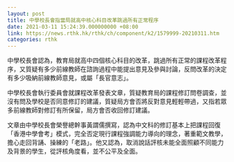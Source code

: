 ```yaml
---
layout: post
title: 中學校長會指當局就高中核心科目改革跳過所有正常程序
date: 2021-03-11 15:24:39.000000000 +08:00
link: https://news.rthk.hk/rthk/ch/component/k2/1579999-20210311.htm
categories: rthk
---
```


中學校長會認為，教育局就高中四個核心科目的改革，跳過所有正常的課程改革程序，又質疑有多少前線教師在諮詢過程中能提出意見及參與討論，反問改革的決定有多少吸納前線教師意見，或屬「長官意志」。

中學校長會執行委員會就課程改革發表文章，質疑教育局的課程修訂問卷調查，並沒有問及學校是否同意修訂的建議，質疑局方會否將反對意見輕輕帶過，又指若眾多前線教師對修訂有所保留，局方會否收回修訂建議。

文章由中學校長會榮譽總幹事黃謂儒撰寫，認為中文科的修訂基本上把課程回復「香港中學會考」模式，完全否定現行課程強調能力導向的理念，著重範文教學，擔心走回背誦、操練的「老路」。他又認為，取消說話評核未能全面照顧不同能力及背景的學生，從評核角度看，並不公平及全面。
